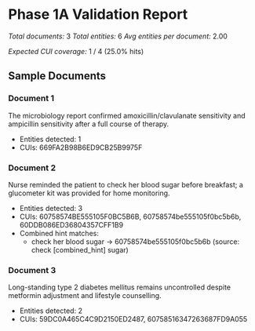 # Phase 1A Validation Report

*Total documents:* 3
*Total entities:* 6
*Avg entities per document:* 2.00

*Expected CUI coverage:* 1 / 4 (25.0% hits)

## Sample Documents

### Document 1
The microbiology report confirmed amoxicillin/clavulanate sensitivity and ampicillin sensitivity after a full course of therapy.

- Entities detected: 1
- CUIs: 669FA2B98B6ED9CB25B9975F

### Document 2
Nurse reminded the patient to check her blood sugar before breakfast; a glucometer kit was provided for home monitoring.

- Entities detected: 3
- CUIs: 60758574BE555105F0BC5B6B, 60758574be555105f0bc5b6b, 60DDB086ED36804357CFF1B9
- Combined hint matches:
  - check her blood sugar → 60758574be555105f0bc5b6b (source: check [combined_hint] sugar)

### Document 3
Long-standing type 2 diabetes mellitus remains uncontrolled despite metformin adjustment and lifestyle counselling.

- Entities detected: 2
- CUIs: 59DC0A465C4C9D2150ED2487, 60758516347263687FD9A055
